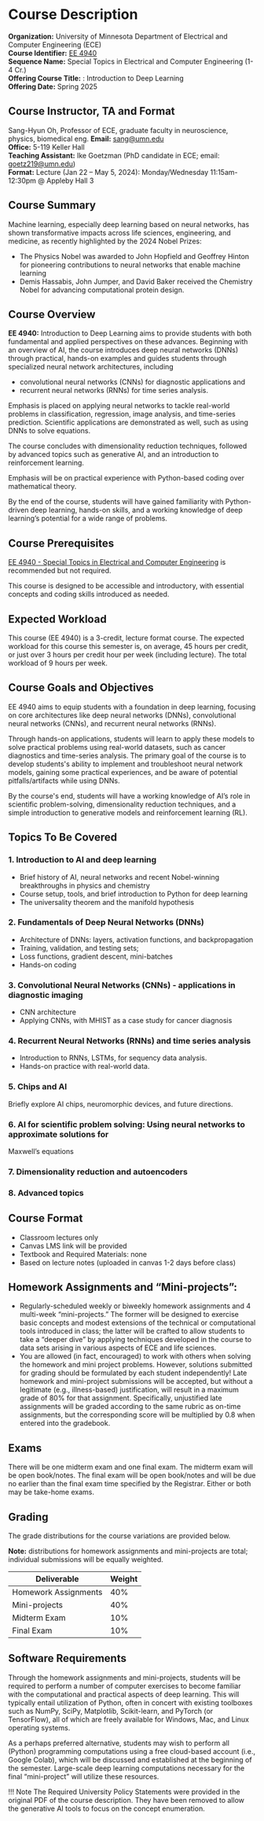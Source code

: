 # Course Description

**Organization:** University of Minnesota Department of Electrical and Computer Engineering (ECE)</br>
**Course Identifier:** [EE 4940](https://umtc.catalog.prod.coursedog.com/courses/7953821)</br>
**Sequence Name:** Special Topics in Electrical and Computer Engineering (1-4 Cr.)</br>
**Offering Course Title:** : Introduction to Deep Learning</br>
**Offering Date:** Spring 2025

## Course Instructor, TA and Format

Sang-Hyun Oh, Professor of ECE, graduate faculty in neuroscience, physics, biomedical eng.
**Email:** sang@umn.edu</br>
**Office:** 5-119 Keller Hall</br>
**Teaching Assistant:** Ike Goetzman (PhD candidate in ECE; email: goetz219@umn.edu)</br>
**Format:** Lecture (Jan 22 – May 5, 2024): Monday/Wednesday 11:15am-12:30pm @ Appleby Hall 3</br>

## Course Summary
Machine learning, especially deep learning based on neural networks, has shown transformative impacts across life sciences, engineering, and medicine, as recently highlighted by the 2024 Nobel Prizes: 

- The Physics Nobel was awarded to John Hopfield and Geoffrey Hinton for pioneering contributions to neural networks that enable machine learning
- Demis Hassabis, John Jumper, and David Baker received the Chemistry Nobel for advancing computational protein design.

## Course Overview

**EE 4940:** Introduction to Deep Learning aims to provide students with both fundamental and applied perspectives on these advances. Beginning with an overview of AI, the course introduces deep neural networks (DNNs) through practical, hands-on examples and guides students through specialized neural network architectures, including

- convolutional neural networks (CNNs) for diagnostic applications and 
- recurrent neural networks (RNNs) for time series analysis.

Emphasis is placed on applying neural networks to tackle real-world problems in classification, regression, image analysis, and time-series prediction. Scientific applications are demonstrated as well, such as using DNNs to solve equations.

The course concludes with dimensionality reduction techniques, followed by advanced topics such as generative AI, and an introduction to reinforcement learning. 

Emphasis will be on practical experience with Python-based coding over mathematical theory.

By the end of the course, students will have gained familiarity with Python-driven deep learning, hands-on skills, and a working knowledge of deep learning’s potential for a wide range of problems.

## Course Prerequisites

[EE 4940 - Special Topics in Electrical and Computer Engineering](https://umtc.catalog.prod.coursedog.com/courses/7953821) is recommended but not required.

This course is designed to be accessible and introductory, with essential concepts and coding skills introduced as needed.

## Expected Workload

This course (EE 4940) is a 3-credit, lecture format course. The expected workload for this course this semester is, on average, 45 hours per credit, or just over 3 hours per credit hour per week (including lecture). The total workload of 9 hours per week.

## Course Goals and Objectives

EE 4940 aims to equip students with a foundation in deep learning, focusing on core architectures like deep neural networks (DNNs), convolutional neural networks (CNNs), and recurrent neural networks (RNNs).

Through hands-on applications, students will learn to apply
these models to solve practical problems using real-world datasets, such as cancer diagnostics and time-series analysis. The primary goal of the course is to develop students's ability to implement and troubleshoot neural network models, gaining some practical experiences, and be
aware of potential pitfalls/artifacts while using DNNs.

By the course's end, students will have a working knowledge of AI’s role in scientific problem-solving, dimensionality reduction techniques, and a simple introduction to generative models and reinforcement learning (RL).

## Topics To Be Covered

### 1. Introduction to AI and deep learning
- Brief history of AI, neural networks and recent Nobel-winning breakthroughs in physics and chemistry
- Course setup, tools, and brief introduction to Python for deep learning
- The universality theorem and the manifold hypothesis

### 2. Fundamentals of Deep Neural Networks (DNNs)
- Architecture of DNNs: layers, activation functions, and backpropagation
- Training, validation, and testing sets;
- Loss functions, gradient descent, mini-batches
- Hands-on coding

### 3. Convolutional Neural Networks (CNNs) - applications in diagnostic imaging
- CNN architecture
- Applying CNNs, with MHIST as a case study for cancer diagnosis

### 4. Recurrent Neural Networks (RNNs) and time series analysis

- Introduction to RNNs, LSTMs, for sequency data analysis.
- Hands-on practice with real-world data.

### 5. Chips and AI

Briefly explore AI chips, neuromorphic devices, and future directions.

### 6. AI for scientific problem solving: Using neural networks to approximate solutions for
Maxwell’s equations

### 7. Dimensionality reduction and autoencoders

### 8. Advanced topics

## Course Format

- Classroom lectures only
- Canvas LMS link will be provided
- Textbook and Required Materials: none
- Based on lecture notes (uploaded in canvas 1-2 days before class)

## Homework Assignments and “Mini-projects”:

- Regularly-scheduled weekly or biweekly homework assignments and 4 multi-week “mini-projects.” The former will be designed to exercise basic concepts and modest extensions of the technical or computational tools introduced in class; the latter will be crafted to allow students to take a “deeper dive” by applying techniques developed in the course to data sets arising in various aspects of ECE and life sciences.
- You are allowed (in fact, encouraged) to work with others when solving the homework and mini project problems. However, solutions submitted for grading should be formulated by each student independently! Late homework and mini-project submissions will be accepted, but without a legitimate (e.g., illness-based) justification, will result in a maximum grade of 80% for that assignment. Specifically, unjustified late assignments will be graded according to the same rubric as on-time assignments, but the corresponding score will be multiplied by 0.8 when entered into the gradebook.

## Exams

There will be one midterm exam and one final exam. The midterm exam will be open book/notes. The final exam will be open book/notes and will be due no earlier than the final exam time specified by the Registrar. Either or both may be take-home exams.

## Grading
The grade distributions for the course variations are provided below.

**Note:** distributions for homework assignments and mini-projects are total; individual submissions will be equally weighted.

|Deliverable|Weight|
|---|---|
|Homework Assignments|40%|
|Mini-projects|40%|
|Midterm Exam|10%|
|Final Exam|10%|

## Software Requirements

Through the homework assignments and mini-projects, students will be required to perform a number of computer exercises to become familiar with the computational and practical aspects of deep learning.
This will typically entail utilization of Python, often in concert with existing toolboxes such as NumPy, SciPy, Matplotlib, Scikit-learn, and PyTorch (or TensorFlow), all of which are freely available for Windows, Mac, and Linux operating systems.

As a perhaps preferred alternative, students may wish to perform all (Python) programming computations using a free cloud-based account (i.e., Google Colab), which will be discussed and established at the beginning of the semester. Large-scale deep learning computations necessary for the final “mini-project” will utilize these resources.

!!! Note
    The Required University Policy Statements were provided in the original PDF of the course description.  They have been removed to allow the generative AI tools to focus on the concept enumeration.